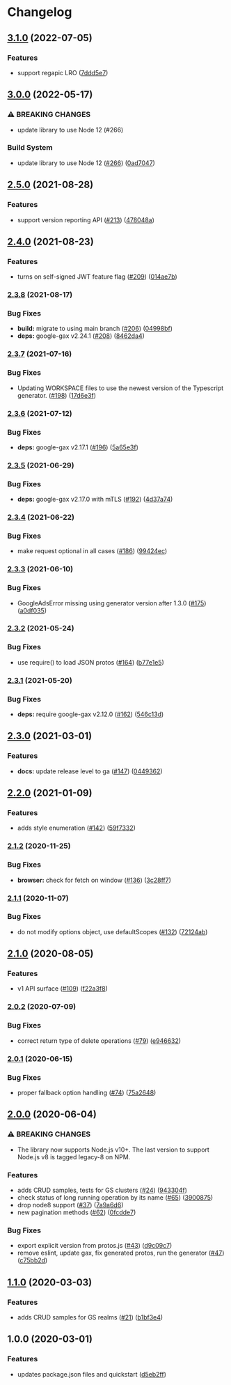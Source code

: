# Changelog

## [3.1.0](https://github.com/googleapis/nodejs-game-servers/compare/v3.0.0...v3.1.0) (2022-07-05)


### Features

* support regapic LRO ([7ddd5e7](https://github.com/googleapis/nodejs-game-servers/commit/7ddd5e7b31d99e2f26970b930beef8b317415ada))

## [3.0.0](https://github.com/googleapis/nodejs-game-servers/compare/v2.5.0...v3.0.0) (2022-05-17)


### ⚠ BREAKING CHANGES

* update library to use Node 12 (#266)

### Build System

* update library to use Node 12 ([#266](https://github.com/googleapis/nodejs-game-servers/issues/266)) ([0ad7047](https://github.com/googleapis/nodejs-game-servers/commit/0ad7047cf2f815ed6dc99fe9b15c8f14ecbfdb42))

## [2.5.0](https://www.github.com/googleapis/nodejs-game-servers/compare/v2.4.0...v2.5.0) (2021-08-28)


### Features

* support version reporting API ([#213](https://www.github.com/googleapis/nodejs-game-servers/issues/213)) ([478048a](https://www.github.com/googleapis/nodejs-game-servers/commit/478048a0ace56d35afaf637cd1c08dc28e39acc3))

## [2.4.0](https://www.github.com/googleapis/nodejs-game-servers/compare/v2.3.8...v2.4.0) (2021-08-23)


### Features

* turns on self-signed JWT feature flag ([#209](https://www.github.com/googleapis/nodejs-game-servers/issues/209)) ([014ae7b](https://www.github.com/googleapis/nodejs-game-servers/commit/014ae7b9453372b89fcaffffeabde508650aaec6))

### [2.3.8](https://www.github.com/googleapis/nodejs-game-servers/compare/v2.3.7...v2.3.8) (2021-08-17)


### Bug Fixes

* **build:** migrate to using main branch ([#206](https://www.github.com/googleapis/nodejs-game-servers/issues/206)) ([04998bf](https://www.github.com/googleapis/nodejs-game-servers/commit/04998bf4f24613792beb12fff9d1a14da795b74b))
* **deps:** google-gax v2.24.1 ([#208](https://www.github.com/googleapis/nodejs-game-servers/issues/208)) ([8462da4](https://www.github.com/googleapis/nodejs-game-servers/commit/8462da415e3df130356f70e34f97698628f48b2b))

### [2.3.7](https://www.github.com/googleapis/nodejs-game-servers/compare/v2.3.6...v2.3.7) (2021-07-16)


### Bug Fixes

* Updating WORKSPACE files to use the newest version of the Typescript generator. ([#198](https://www.github.com/googleapis/nodejs-game-servers/issues/198)) ([17d6e3f](https://www.github.com/googleapis/nodejs-game-servers/commit/17d6e3f6ff5d7f116572290a9d05cbcd69be0871))

### [2.3.6](https://www.github.com/googleapis/nodejs-game-servers/compare/v2.3.5...v2.3.6) (2021-07-12)


### Bug Fixes

* **deps:** google-gax v2.17.1 ([#196](https://www.github.com/googleapis/nodejs-game-servers/issues/196)) ([5a65e3f](https://www.github.com/googleapis/nodejs-game-servers/commit/5a65e3f4398667b2aba2295088c1cc0e2ecf0a8c))

### [2.3.5](https://www.github.com/googleapis/nodejs-game-servers/compare/v2.3.4...v2.3.5) (2021-06-29)


### Bug Fixes

* **deps:** google-gax v2.17.0 with mTLS ([#192](https://www.github.com/googleapis/nodejs-game-servers/issues/192)) ([4d37a74](https://www.github.com/googleapis/nodejs-game-servers/commit/4d37a7497ebe77cbfabc5e2bb0ea925e7ac138bb))

### [2.3.4](https://www.github.com/googleapis/nodejs-game-servers/compare/v2.3.3...v2.3.4) (2021-06-22)


### Bug Fixes

* make request optional in all cases ([#186](https://www.github.com/googleapis/nodejs-game-servers/issues/186)) ([99424ec](https://www.github.com/googleapis/nodejs-game-servers/commit/99424ecd0f87341bd4814cdbe092d2820c9a78d7))

### [2.3.3](https://www.github.com/googleapis/nodejs-game-servers/compare/v2.3.2...v2.3.3) (2021-06-10)


### Bug Fixes

* GoogleAdsError missing using generator version after 1.3.0 ([#175](https://www.github.com/googleapis/nodejs-game-servers/issues/175)) ([a0df035](https://www.github.com/googleapis/nodejs-game-servers/commit/a0df03530d0dc438c8c4318854fbcfa8d7752f8d))

### [2.3.2](https://www.github.com/googleapis/nodejs-game-servers/compare/v2.3.1...v2.3.2) (2021-05-24)


### Bug Fixes

* use require() to load JSON protos ([#164](https://www.github.com/googleapis/nodejs-game-servers/issues/164)) ([b77e1e5](https://www.github.com/googleapis/nodejs-game-servers/commit/b77e1e5f7fc9396cdb30d4f1bfac370dd85800b8))

### [2.3.1](https://www.github.com/googleapis/nodejs-game-servers/compare/v2.3.0...v2.3.1) (2021-05-20)


### Bug Fixes

* **deps:** require google-gax v2.12.0 ([#162](https://www.github.com/googleapis/nodejs-game-servers/issues/162)) ([546c13d](https://www.github.com/googleapis/nodejs-game-servers/commit/546c13d64abedafd055fad9c118d58750f0f9f25))

## [2.3.0](https://www.github.com/googleapis/nodejs-game-servers/compare/v2.2.0...v2.3.0) (2021-03-01)


### Features

* **docs:** update release level to ga ([#147](https://www.github.com/googleapis/nodejs-game-servers/issues/147)) ([0449362](https://www.github.com/googleapis/nodejs-game-servers/commit/0449362aeeead608517e76390813ed7a9c1962c5))

## [2.2.0](https://www.github.com/googleapis/nodejs-game-servers/compare/v2.1.2...v2.2.0) (2021-01-09)


### Features

* adds style enumeration ([#142](https://www.github.com/googleapis/nodejs-game-servers/issues/142)) ([59f7332](https://www.github.com/googleapis/nodejs-game-servers/commit/59f7332fee754b11e8a395d19013cc78351e5659))

### [2.1.2](https://www.github.com/googleapis/nodejs-game-servers/compare/v2.1.1...v2.1.2) (2020-11-25)


### Bug Fixes

* **browser:** check for fetch on window ([#136](https://www.github.com/googleapis/nodejs-game-servers/issues/136)) ([3c28ff7](https://www.github.com/googleapis/nodejs-game-servers/commit/3c28ff7c610caf58df0dfbd4b3acd2954ae7f019))

### [2.1.1](https://www.github.com/googleapis/nodejs-game-servers/compare/v2.1.0...v2.1.1) (2020-11-07)


### Bug Fixes

* do not modify options object, use defaultScopes ([#132](https://www.github.com/googleapis/nodejs-game-servers/issues/132)) ([72124ab](https://www.github.com/googleapis/nodejs-game-servers/commit/72124ab09070efc4555b157bce6cf547dc623bdb))

## [2.1.0](https://www.github.com/googleapis/nodejs-game-servers/compare/v2.0.2...v2.1.0) (2020-08-05)


### Features

* v1 API surface ([#109](https://www.github.com/googleapis/nodejs-game-servers/issues/109)) ([f22a3f8](https://www.github.com/googleapis/nodejs-game-servers/commit/f22a3f8e8d19761c9a001f8c521c99449ce88922))

### [2.0.2](https://www.github.com/googleapis/nodejs-game-servers/compare/v2.0.1...v2.0.2) (2020-07-09)


### Bug Fixes

* correct return type of delete operations ([#79](https://www.github.com/googleapis/nodejs-game-servers/issues/79)) ([e946632](https://www.github.com/googleapis/nodejs-game-servers/commit/e9466329399c62c0f6f49a713f68ecf8ef96213b))

### [2.0.1](https://www.github.com/googleapis/nodejs-game-servers/compare/v2.0.0...v2.0.1) (2020-06-15)


### Bug Fixes

* proper fallback option handling ([#74](https://www.github.com/googleapis/nodejs-game-servers/issues/74)) ([75a2648](https://www.github.com/googleapis/nodejs-game-servers/commit/75a2648469520772a7e8e3c1477176574f537fb0))

## [2.0.0](https://www.github.com/googleapis/nodejs-game-servers/compare/v1.1.0...v2.0.0) (2020-06-04)


### ⚠ BREAKING CHANGES

* The library now supports Node.js v10+. The last version to support Node.js v8 is tagged legacy-8 on NPM.

### Features

* adds CRUD samples, tests for GS clusters ([#24](https://www.github.com/googleapis/nodejs-game-servers/issues/24)) ([943304f](https://www.github.com/googleapis/nodejs-game-servers/commit/943304f1ec235a6b81ee8bf1d33374cd92ef256e))
* check status of long running operation by its name ([#65](https://www.github.com/googleapis/nodejs-game-servers/issues/65)) ([3900875](https://www.github.com/googleapis/nodejs-game-servers/commit/39008750a6024b0893bee88f39f2a6ad9fc87889))
* drop node8 support ([#37](https://www.github.com/googleapis/nodejs-game-servers/issues/37)) ([7a9a6d6](https://www.github.com/googleapis/nodejs-game-servers/commit/7a9a6d664c39e11760b86e8adabdad8900292bba))
* new pagination methods ([#62](https://www.github.com/googleapis/nodejs-game-servers/issues/62)) ([0fcdde7](https://www.github.com/googleapis/nodejs-game-servers/commit/0fcdde74c362abc66118a6df79c4fb4071f3dc14))


### Bug Fixes

* export explicit version from protos.js ([#43](https://www.github.com/googleapis/nodejs-game-servers/issues/43)) ([d9c09c7](https://www.github.com/googleapis/nodejs-game-servers/commit/d9c09c724ddd9810abfd01143adb4f280546c40c))
* remove eslint, update gax, fix generated protos, run the generator ([#47](https://www.github.com/googleapis/nodejs-game-servers/issues/47)) ([c75bb2d](https://www.github.com/googleapis/nodejs-game-servers/commit/c75bb2de6ef48c26d5d90892a906b45dcf91755c))

## [1.1.0](https://www.github.com/googleapis/nodejs-game-servers/compare/v1.0.0...v1.1.0) (2020-03-03)


### Features

* adds CRUD samples for GS realms ([#21](https://www.github.com/googleapis/nodejs-game-servers/issues/21)) ([b1bf3e4](https://www.github.com/googleapis/nodejs-game-servers/commit/b1bf3e4a846839919e275664eceaba72db3d5eaf))

## 1.0.0 (2020-03-01)


### Features

* updates package.json files and quickstart ([d5eb2ff](https://www.github.com/googleapis/nodejs-game-servers/commit/d5eb2ff0ed12cebc268d07a7b0b249049cc9452c))
